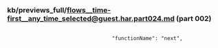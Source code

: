 ### kb/previews_full/flows__time-first__any_time_selected@guest.har.part024.md (part 002)

```md

                                  "functionName": "next",
          
```

```
